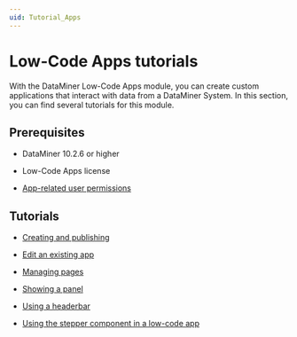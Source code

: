 ```yaml
---
uid: Tutorial_Apps
---
```


# Low-Code Apps tutorials

With the DataMiner Low-Code Apps module, you can create custom applications that interact with data from a DataMiner System. In this section, you can find several tutorials for this module.

## Prerequisites

- DataMiner 10.2.6 or higher

- Low-Code Apps license

- [App-related user permissions](xref:DataMiner_user_permissions#modules--user-definable-apps--view-apps)

## Tutorials

- [Creating and publishing](xref:Tutorial_Apps_Creating_And_Publishing)

- [Edit an existing app](xref:Tutorial_Apps_Edit_Existing_App)

- [Managing pages](xref:Tutorial_Apps_Managing_Pages)

- [Showing a panel](xref:Tutorial_Apps_Panel)

- [Using a headerbar](xref:Tutorial_Apps_Headerbar)

- [Using the stepper component in a low-code app](xref:TutorialStepper)
